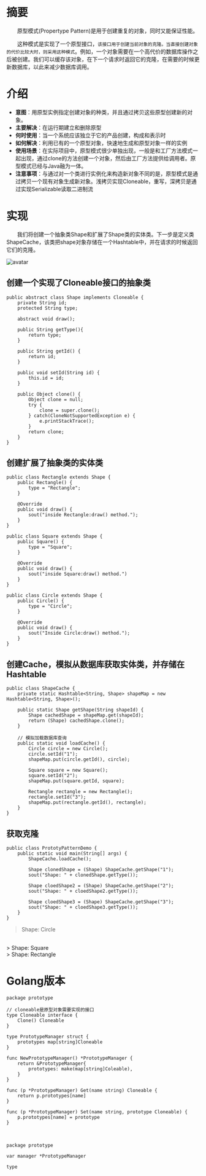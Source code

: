 
# 摘要

&emsp;&emsp;原型模式(Propertype Pattern)是用于创建重复的对象，同时又能保证性能。

&emsp;&emsp;这种模式是实现了一个原型接口，`该接口用于创建当前对象的克隆。当直接创建对象的代价比较大时，则采用这种模式`。例如，一个对象需要在一个高代价的数据库操作之后被创建。我们可以缓存该对象，在下一个请求时返回它的克隆，在需要的时候更新数据库，以此来减少数据库调用。

# 介绍

- **意图**：用原型实例指定创建对象的种类，并且通过拷贝这些原型创建新的对象。
- **主要解决**：在运行期建立和删除原型
- **何时使用**：当一个系统应该独立于它的产品创建，构成和表示时
- **如何解决**：利用已有的一个原型对象，快速地生成和原型对象一样的实例
- **使用场景**：在实际项目中，原型模式很少单独出现，一般是和工厂方法模式一起出现，通过clone的方法创建一个对象，然后由工厂方法提供给调用者。原型模式已经与Java融为一体。
- **注意事项**：与通过对一个类进行实例化来构造新对象不同的是，原型模式是通过拷贝一个现有对象生成新对象。浅拷贝实现Cloneable，重写，深拷贝是通过实现Serializable读取二进制流

# 实现

&emsp;&emsp;我们将创建一个抽象类Shape和扩展了Shape类的实体类。下一步是定义类ShapeCache，该类把shape对象存储在一个Hashtable中，并在请求的时候返回它们的克隆。

![avatar](https://cdn.jsdelivr.net/gh/facedamon/markdownps2@master/design-pattern/create/20201015-prototype-pattern.svg)


## 创建一个实现了Cloneable接口的抽象类

    public abstract class Shape implements Cloneable {
        private String id;
        protected String type;

        abstract void draw();

        public String getType(){
            return type;
        }

        public String getId() {
            return id;
        }

        public void setId(String id) {
            this.id = id;
        }

        public Object clone() {
            Object clone = null;
            try {
                clone = super.clone();
            } catch(CloneNotSupportedException e) {
                e.printStackTrace();
            }
            return clone;
        }
    }

## 创建扩展了抽象类的实体类

    public class Rectangle extends Shape {
        public Rectangle() {
            type = "Rectangle";
        }

        @Override
        public void draw() {
            sout("inside Rectangle:draw() method.");
        }
    }

    public class Square extends Shape {
        public Square() {
            type = "Square";
        }

        @Override
        public void draw() {
            sout("inside Square:draw() method.")
        }
    }

    public class Circle extends Shape {
        public Circle() {
            type = "Circle";
        }

        @Override
        public void draw() {
            sout("Inside Circle:draw() method.");
        }
    }

## 创建Cache，模拟从数据库获取实体类，并存储在Hashtable

    public class ShapeCache {
        private static Hashtable<String, Shape> shapeMap = new Hashtable<String, Shape>();

        public static Shape getShape(String shapeId) {
            Shape cachedShape = shapeMap.get(shapeId);
            return (Shape) cachedShape.clone();
        }

        // 模拟加载数据库查询
        public static void loadCache() {
            Circle circle = new Circle();
            circle.setId("1");
            shapeMap.put(circle.getId(), circle);

            Square square = new Square();
            square.setId("2");
            shapeMap.put(square.getId, square);

            Rectangle rectangle = new Rectangle();
            rectangle.setId("3");
            shapeMap.put(rectangle.getId(), rectangle);
        }
    }

## 获取克隆

    public class PrototyPatternDemo {
        public static void main(String[] args) {
            ShapeCache.loadCache();

            Shape clonedShape = (Shape) ShapeCache.getShape("1");
            sout("Shape: " + clonedShape.getType());

            Shape cloedShape2 = (Shape) ShapeCache.getShape("2");
            sout("Shape: " + cloedShape2.getType());

            Shape cloedShape3 = (Shape) ShapeCache.getShape("3");
            sout("Shape: " + cloedShape3.getType());
        }
    }

> Shape: Circle
</br>
> Shape: Square
</br>
> Shape: Rectangle

# Golang版本

    package prototype

    // cloneable是原型对象需要实现的接口
    type Cloneable interface {
        Clone() Cloneable
    }

    type PrototypeManager struct {
        prototypes map[string]Cloneable
    }

    func NewPrototypeManager() *PrototypeManager {
        return &PrototypeManager{
            prototypes: make(map[string]Coleable),
        }
    }

    func (p *PrototypeManager) Get(name string) Cloneable {
        return p.prototypes[name]
    }

    func (p *PrototypeManager) Set(name string, prototype Cloneable) {
        p.prototypes[name] = prototype
    } 


</br>

    package prototype

    var manager *PrototypeManager

    type 